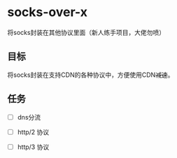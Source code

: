 # socks-over-x
将socks封装在其他协议里面（新人练手项目，大佬勿喷）



## 目标

将socks封装在支持CDN的各种协议中，方便使用CDN~~减速~~。



## 任务

- [ ] dns分流

- [ ] http/2 协议

- [ ] http/3 协议
